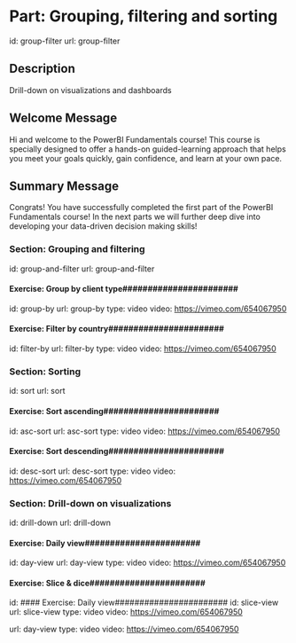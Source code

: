 # Part: Grouping, filtering and sorting
id: group-filter
url: group-filter

## Description

Drill-down on visualizations and dashboards

## Welcome Message

Hi and welcome to the PowerBI Fundamentals course! This course is specially designed to offer a hands-on guided-learning approach that helps you meet your goals quickly, gain confidence, and learn at your own pace. 

## Summary Message

Congrats! You have successfully completed the first part of the PowerBI Fundamentals course! In the next parts we will further deep dive into developing your data-driven decision making skills!


### Section: Grouping and filtering 
id: group-and-filter
url: group-and-filter

#### Exercise: Group by client type#######################
id: group-by
url: group-by
type: video
video: https://vimeo.com/654067950

#### Exercise: Filter by country#######################
id: filter-by
url: filter-by
type: video
video: https://vimeo.com/654067950



### Section: Sorting
id: sort
url: sort

#### Exercise: Sort ascending#######################
id: asc-sort
url: asc-sort
type: video
video: https://vimeo.com/654067950

#### Exercise: Sort descending#######################
id: desc-sort
url: desc-sort
type: video
video: https://vimeo.com/654067950



### Section: Drill-down on visualizations
id: drill-down
url: drill-down

#### Exercise: Daily view#######################
id: day-view
url: day-view
type: video
video: https://vimeo.com/654067950

#### Exercise: Slice & dice#######################
id: #### Exercise: Daily view#######################
id: slice-view
url: slice-view
type: video
video: https://vimeo.com/654067950

url: day-view
type: video
video: https://vimeo.com/654067950


